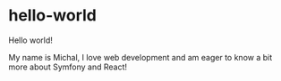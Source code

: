 # hello-world

Hello world!

My name is Michal, I love web development and am eager to know a bit more about Symfony and React!
